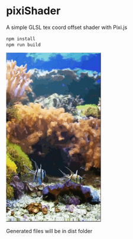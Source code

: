 # pixiShader
A simple GLSL tex coord offset shader with Pixi.js 
```
npm install 
npm run build 
```

![](waterShader.gif)

Generated files will be in dist folder
